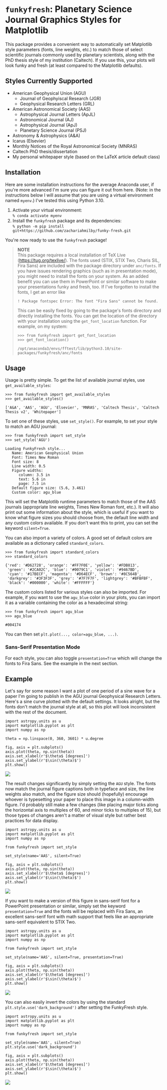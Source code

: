 # `funkyfresh`: Planetary Science Journal Graphics Styles for Matplotlib

This package provides a convenient way to automatically set Matplotlib style 
parameters (fonts, line weights, etc.) to match those of select scientific 
journals commonly used by planetary scientists, along with the PhD thesis style
of my institution (Caltech). If you use this, your plots will look funky and 
fresh (at least compared to the Matplotlib defaults).

## Styles Currently Supported
- American Geophysical Union (AGU)
  - Journal of Geophyiscal Research (JGR)
  - Geophysical Research Letters (GRL)
- American Astronomical Society (AAS)
  - Astrophysical Journal Letters (ApJL)
  - Astronomical Journal (AJ)
  - Astrophysical Journal (ApJ)
  - Planetary Science Journal (PSJ)
- Astronomy & Astrophysics (A&A)
- Icarus (Elsevier)
- Monthly Notices of the Royal Astronomical Society (MNRAS)
- Caltech PhD thesis/dissertation
- My personal whitepaper style (based on the LaTeX article default class)

## Installation
Here are some installation instructions for the average Anaconda user, if 
you're more advanced I'm sure you can figure it out from here. (Note: in the
instructions below I will assume that you are using a virtual environment named 
`myenv`.) I've tested this using Python 3.10.
1. Activate your virtual environment:<br>
    `% conda activate myenv`
2. Install the `funkyfresh` package and its dependencies:<br>
    `% python -m pip install git+https://github.com/zachariahmilby/funky-fresh.git`

You're now ready to use the `funkyfresh` package!

>**NOTE**<br>
> This package requires a local installation of TeX Live 
> (https://tug.org/texlive/). The fonts used (STIX, STIX Two, Charis SIL, 
> Fira Sans) are included with the package directory under `anc/fonts`. If you 
> have issues rendering graphics (such as in presentation mode), you might need 
> to install the fonts on your system. As an added benefit you can use them in 
> PowerPoint or similar software to make your presentations funky and fresh, 
> too. If I've forgotten to install the fonts, I get an error like
> 
> `! Package fontspec Error: The font "Fira Sans" cannot be found.`
> 
> This can be easily fixed by going to the package's fonts directory and 
> directly installing the fonts. You can get the location of the directory with
> your installation using the `get_font_location` function. For example, on my
> system:
> 
> ```
> >>> from funkyfresh import get_font_location
> >>> get_font_location()
> 
> /opt/anaconda3/envs/fftest/lib/python3.10/site-packages/funkyfresh/anc/fonts
> ```

## Usage
Usage is pretty simple. To get the list of available journal styles, use `get_available_styles`:
```
>>> from funkyfresh import get_available_styles
>>> get_available_styles()

['A&A', 'AAS', 'AGU', 'Elsevier', 'MNRAS', 'Caltech Thesis', 'Caltech Thesis v2', 'Whitepaper']
```

To set one of these styles, use `set_style()`. For example, to set your style to match an AGU
journal:
```
>>> from funkyfresh import set_style
>>> set_style('AGU')

Loading FunkyFresh style...
   Name: American Geophysical Union
   Font: Times New Roman
   Font size: 8
   Line width: 0.5
   Figure widths:
      column: 3.5 in
      text: 5.6 in
      page: 7.5 in
   Default figure size: (5.6, 3.461)
   Custom color: agu_blue
```

This will set the Matplotlib runtime parameters to match those of the AAS 
journals (appropriate line weights, Times New Roman font, etc.). It will also 
print out some information about the style, which is useful if you want to know
what figure sizes you should choose from, the default line width and any custom
colors available. If you don't want this to print, you can set the keyword 
`silent=True`.

You can also import a variety of colors. A good set of default colors are 
available as a dictionary called `standard_colors`.
```
>>> from funkyfresh import standard_colors
>>> standard_colors

{'red': '#D62728', 'orange': '#FF7F0E', 'yellow': '#FDB813', 
 'green': '#2CA02C', 'blue': '#0079C1', 'violet': '#9467BD', 
 'cyan': '#17BECF', 'magenta': '#D64ECF', 'brown': '#8C564B', 
 'darkgrey': '#3F3F3F', 'grey': '#7F7F7F', 'lightgrey': '#BFBFBF', 
 'black': '#000000', 'white': '#FFFFFF'}
```
The custom colors listed for various styles can also be imported. For example,
if you want to use the `agu_blue` color in your plots, you can import it as a
variable containing the color as a hexadecimal string:
```
>>> from funkyfresh import agu_blue
>>> agu_blue

#004174
```
You can then set `plt.plot(..., color=agu_blue, ...)`.

### Sans-Serif Presentation Mode
For each style, you can also toggle `presentation=True` which will change the
fonts to Fira Sans. See the example in the next section.

## Example
Let's say for some reason I want a plot of one period of a sine wave for a 
paper I'm going to publish in the AGU journal Geophysical Research Letters. 
Here's a sine curve plotted with the default settings. It looks alright, but 
the fonts don't match the journal style at all, so this plot will look 
inconsistent with the rest of the document.
```
import astropy.units as u
import matplotlib.pyplot as plt
import numpy as np

theta = np.linspace(0, 360, 3601) * u.degree

fig, axis = plt.subplots()
axis.plot(theta, np.sin(theta))
axis.set_xlabel(r'$\theta$ [degrees]')
axis.set_ylabel(r'$\sin(\theta)$')
plt.show()
```
![](funkyfresh/anc/matplotlib_default.png)

The result changes significantly by simply setting the `AGU` style. The fonts 
now match the journal figure captions both in typeface and size, the 
line weights also match, and the figure size should (hopefully) encourage 
whoever is typesetting your paper to place this image in a column-width figure. 
I'd probably still make a few changes (like placing major ticks along the 
horizontal axis to multiples of 60, and minor ticks to multiples of 15), but 
those types of changes aren't a matter of visual style but rather best 
practices for data display.
```
import astropy.units as u
import matplotlib.pyplot as plt
import numpy as np

from funkyfresh import set_style

set_style(name='AAS', silent=True)

fig, axis = plt.subplots()
axis.plot(theta, np.sin(theta))
axis.set_xlabel(r'$\theta$ [degrees]')
axis.set_ylabel(r'$\sin(\theta)$')
plt.show()
```
![](funkyfresh/anc/funkyfresh.png)

If you want to make a version of this figure in sans-serif font for a 
PowerPoint presentation or similar, simply set the keyword `presentation=True`
and the fonts will be replaced with Fira Sans, an excellent sans-serif font 
with math support that feels like an appropriate sans-serif equivalent to 
STIX Two.

```
import astropy.units as u
import matplotlib.pyplot as plt
import numpy as np

from funkyfresh import set_style

set_style(name='AAS', silent=True, presentation=True)

fig, axis = plt.subplots()
axis.plot(theta, np.sin(theta))
axis.set_xlabel(r'$\theta$ [degrees]')
axis.set_ylabel(r'$\sin(\theta)$')
plt.show()
```
![](funkyfresh/anc/funkyfresh_presentation.png)

You can also easily invert the colors by using the standard 
`plt.style.use('dark_background')` after setting the FunkyFresh style.
```
import astropy.units as u
import matplotlib.pyplot as plt
import numpy as np

from funkyfresh import set_style

set_style(name='AAS', silent=True)
plt.style.use('dark_background')

fig, axis = plt.subplots()
axis.plot(theta, np.sin(theta))
axis.set_xlabel(r'$\theta$ [degrees]')
axis.set_ylabel(r'$\sin(\theta)$')
plt.show()
```
![](funkyfresh/anc/funkyfresh_dark.png)
